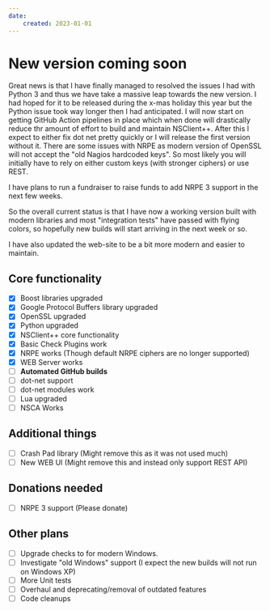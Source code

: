 ```yaml
---
date:
    created: 2023-01-01
---
```

# New version coming soon

Great news is that I have finally managed to resolved the issues I had with Python 3 and thus we have take a massive
leap towards the new version.
I had hoped for it to be released during the x-mas holiday this year but the Python issue took way longer then I had
anticipated.
I will now start on getting GitHub Action pipelines in place which when done will drastically reduce thr amount of
effort to build and maintain NSClient++.
After this I expect to either fix dot net pretty quickly or I will release the first version without it.
There are some issues with NRPE as modern version of OpenSSL will not accept the "old Nagios hardcoded keys".
So most likely you will initially have to rely on either custom keys (with stronger ciphers) or use REST.

I have plans to run a fundraiser to raise funds to add NRPE 3 support in the next few weeks.

So the overall current status is that I have now a working version built with modern libraries and most "integration
tests" have passed with flying colors, so hopefully new builds will start arriving in the next week or so.

I have also updated the web-site to be a bit more modern and easier to maintain.

## Core functionality

- [x] Boost libraries upgraded
- [x] Google Protocol Buffers library upgraded
- [x] OpenSSL upgraded
- [x] Python upgraded
- [x] NSClient++ core functionality
- [x] Basic Check Plugins work
- [x] NRPE works (Though default NRPE ciphers are no longer supported)
- [x] WEB Server works
- [ ] **Automated GitHub builds**
- [ ] dot-net support
- [ ] dot-net modules work
- [ ] Lua upgraded
- [ ] NSCA Works

## Additional things

- [ ] Crash Pad library (Might remove this as it was not used much)
- [ ] New WEB UI (Might remove this and instead only support REST API)

## Donations needed

- [ ] NRPE 3 support (Please donate)

## Other plans

- [ ] Upgrade checks to for modern Windows.
- [ ] Investigate "old Windows" support (I expect the new builds will not run on Windows XP)
- [ ] More Unit tests
- [ ] Overhaul and deprecating/removal of outdated features
- [ ] Code cleanups
